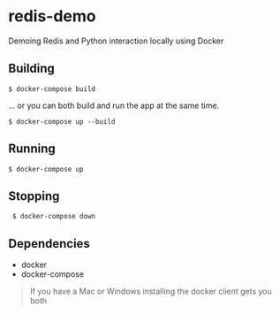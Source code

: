 # redis-demo
Demoing Redis and Python interaction locally using Docker


## Building

`$ docker-compose build`

... or you can both build and run the app at the same time.

`$ docker-compose up --build`

## Running

`$ docker-compose up`

## Stopping

` $ docker-compose down`

## Dependencies

- docker
- docker-compose

> If you have a Mac or Windows installing the docker client gets you both